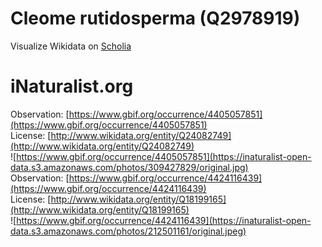 
Cleome rutidosperma (Q2978919)
==============================
  
Visualize Wikidata on [Scholia](https://scholia.toolforge.org/taxon/Q2978919)
# iNaturalist.org
  
Observation: [https://www.gbif.org/occurrence/4405057851](https://www.gbif.org/occurrence/4405057851)  
License: [http://www.wikidata.org/entity/Q24082749](http://www.wikidata.org/entity/Q24082749)  
![https://www.gbif.org/occurrence/4405057851](https://inaturalist-open-data.s3.amazonaws.com/photos/309427829/original.jpg)  
Observation: [https://www.gbif.org/occurrence/4424116439](https://www.gbif.org/occurrence/4424116439)  
License: [http://www.wikidata.org/entity/Q18199165](http://www.wikidata.org/entity/Q18199165)  
![https://www.gbif.org/occurrence/4424116439](https://inaturalist-open-data.s3.amazonaws.com/photos/212501161/original.jpeg)